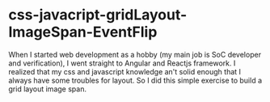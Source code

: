 # css-javacript-gridLayout-ImageSpan-EventFlip
When I started web development as a hobby (my main job is SoC developer and verification), I went straight to Angular and Reactjs framework.
I realized that my css and javascript knowledge an't solid enough that I always have some troubles for layout.
So I did this simple exercise to build a grid layout image span.
![]()
